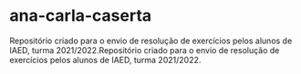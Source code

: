 # ana-carla-caserta
Repositório criado para o envio de resolução de exercícios pelos alunos de IAED, turma 2021/2022.Repositório criado para o envio de resolução de exercícios pelos alunos de IAED, turma 2021/2022.

